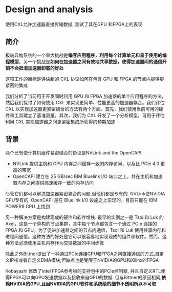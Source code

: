 
# Design and analysis

使用CXL允许加速器直接传输数据, 测试了其在GPU 和FPGA上的表现

## 简介

极端异构系统的一个重大挑战是**编写应用程序，利用每个计算单元和易于使用的编程模型**。另一个挑战是**如何在加速器之间有效地共享数据，使得加速器间的通信开销不会抵消加速器卸载的好处**

这项工作的目标是评估新的 CXL 协议如何在包含 GPU 和 FPGA 的节点内提供更紧密的集成

我们分析了当前用于开发同时利用 GPU 和 FPGA 加速器的单个应用程序的方法，然后我们探讨了如何使用 CXL 来实现更简单、性能更高的加速器耦合。我们评估 CXL 以实现加速器更紧密耦合的方法有两个方面。首先，我们使用当前可用的硬件和工具建立了基准测量。其次，我们为 CXL 开发了一个分析模型，可用于评估利用 CXL 实现加速器之间更紧密集成所获得的预期加速

## 背景

两个已有使计算机组件紧密结合的协议是NVLink and the OpenCAPI.

- NVLink 提供主机和 GPU 内存之间缓存一致的内存访问，以及比 PCIe 4.0 更高的带宽
- OpenCAPI 建立在 25 GB/sec IBM Bluelink I/O 端口之上，并在主机和加速器内存之间提供高速缓存一致的内存访问

尽管它们都可以解决加速器紧密耦合的问题,但他们都是专有的. NVLink使NVIDIA GPU专有的, OpenCAPI 是在 Bluelink I/O 设施之上实现的，目前只能在 IBM POWER9 CPU 上找到

另一种解决方案是构建现成的硬件和软件堆栈. 最早的实例之一是 Tsoi 和 Luk 的 Axel，这是一个异构的节点集群，其中每个节点都包含一个通过 PCIe 连接的 FPGA 和 GPU。为了促进加速器之间的节点内通信，Tsoi 和 Luk 使用共享内存和进程间通信。这种方法的好处是它可以很容易地实现现成的组件和软件。然而，这种方法必须使用主机内存作为交换数据的中间步骤

除此之外Bittner提出了一种通过PCIe连接GPU和FPGA之间直接通信的方式,自定义IP核或者自定义DMA模块,但缺点也是受限于NVIDIA的GPU和Xilinx的FPGA

Kobayashi 修改了intel FPGA参考板的支持包中的PCIe控制器, 并且自定义RTL使得FPGA可以向GPU发送数据以及接收来自GPU的数据. 但与Bittner的原因相同,**依赖NVIDIA的GPU,且因NVIDIA的GPU软件和系统级的细节不透明所以不可取**

